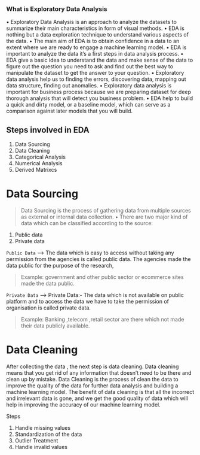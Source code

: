 ### What is Exploratory Data Analysis

• Exploratory Data Analysis is an approach to analyze the datasets to summarize their main
characteristics in form of visual methods.
• EDA is nothing but a data exploration technique to understand various aspects of the data.
• The main aim of EDA is to obtain confidence in a data to an extent where we are ready to
engage a machine learning model.
• EDA is important to analyze the data it’s a first steps in data analysis process.
• EDA give a basic idea to understand the data and make sense of the data to figure out the
question you need to ask and find out the best way to manipulate the dataset to get the
answer to your question.
• Exploratory data analysis help us to finding the errors, discovering data, mapping out data
structure, finding out anomalies.
• Exploratory data analysis is important for business process because we are preparing
dataset for deep thorough analysis that will detect you business problem.
• EDA help to build a quick and dirty model, or a baseline model, which can serve as a
comparison against later models that you will build.

## Steps involved in EDA
1. Data Sourcing
2. Data Cleaning
3. Categorical Analysis
4. Numerical Analysis
5. Derived Matrixcs

# Data Sourcing
> Data Sourcing is the process of gathering data from multiple sources as external or internal data collection.
• There are two major kind of data which can be classified according to the source:
1. Public data
2. Private data

`Public Data`
--> The data which is easy to access without taking
any permission from the agencies is called public
data. The agencies made the data public for the
purpose of the research,
> Example: government and other public sector or ecommerce sites made the data public.

`Private Data`
--> Private Data:- The data which is not available on
public platform and to access the data we have to
take the permission of organisation is called
private data.
> Example: Banking ,telecom ,retail sector are there which not made their data publicly available. 


# Data Cleaning 
After collecting the data , the next step is data
cleaning. Data cleaning means that you get rid of
any information that doesn’t need to be there and
clean up by mistake.
Data Cleaning is the process of clean the data to
improve the quality of the data for further data
analysis and building a machine learning model.
The benefit of data cleaning is that all the incorrect
and irrelevant data is gone, and we get the good
quality of data which will help in improving the
accuracy of our machine learning model. 

Steps
1. Handle missing values
2. Standardization of the data
3. Outlier Treatment
4. Handle invalid values

